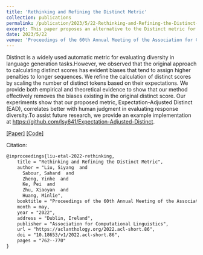```yaml
---
title: 'Rethinking and Refining the Distinct Metric'
collection: publications
permalink: /publication/2023/5/22-Rethinking-and-Refining-the-Distinct-Metric
excerpt: This paper proposes an alternative to the Distinct metric for evaluating generation diversity!
date: 2023/5/22
venue: 'Proceedings of the 60th Annual Meeting of the Association for Computational Linguistics (Short Papers)'
---
```

Distinct is a widely used automatic metric for evaluating diversity in language generation tasks.However, we observed that the original approach to calculating distinct scores has evident biases that tend to assign higher penalties to longer sequences. We refine the calculation of distinct scores by scaling the number of distinct tokens based on their expectations. We provide both empirical and theoretical evidence to show that our method effectively removes the biases existing in the original distinct score. Our experiments show that our proposed metric, Expectation-Adjusted Distinct (EAD), correlates better with human judgment in evaluating response diversity.To assist future research, we provide an example implementation at https://github.com/lsy641/Expectation-Adjusted-Distinct.

[[Paper]](https://aclanthology.org/2022.acl-short.86.pdf)    [[Code]](https://github.com/lsy641/Expectation-Adjusted-Distinct)

Citation: 
```latex
@inproceedings{liu-etal-2022-rethinking,
    title = "Rethinking and Refining the Distinct Metric",
    author = "Liu, Siyang  and
      Sabour, Sahand  and
      Zheng, Yinhe  and
      Ke, Pei  and
      Zhu, Xiaoyan  and
      Huang, Minlie",
    booktitle = "Proceedings of the 60th Annual Meeting of the Association for Computational Linguistics (Volume 2: Short Papers)",
    month = may,
    year = "2022",
    address = "Dublin, Ireland",
    publisher = "Association for Computational Linguistics",
    url = "https://aclanthology.org/2022.acl-short.86",
    doi = "10.18653/v1/2022.acl-short.86",
    pages = "762--770"
}
```
    